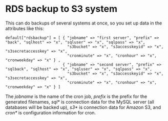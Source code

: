 # RDS backup to S3 system

This can do backups of several systems at once, so you set up data in the attributes like this:

    default["rdsbackup"] = [ { "jobname" => "first server", "prefix" => "back", "sqlhost" => "x", "sqluser" => "x", "sqlpass" => "x",
                               "s3bucket" => "x", "s3accesskeyid" => "x", "s3secretaccesskey" => "x",
                               "cronminute" => "x", "cronhour" => "x", "cronweekday" => "x" } ,
                             { "jobname" => "second server", "prefix" => "sqlback", "sqlhost" => "x", "sqluser" => "x", "sqlpass" => "x",
                               "s3bucket" => "x", "s3accesskeyid" => "x", "s3secretaccesskey" => "x",
                               "cronminute" => "x", "cronhour" => "x", "cronweekday" => "x" } ]

The _jobname_ is the name of the cron job, _prefix_ is the prefix for the generated filenames, _sql\*_ is connection data for the MySQL
server (all databases will be backed up), _s3\*_ is connection data for Amazon S3, and _cron\*_ is configuration information for cron.
